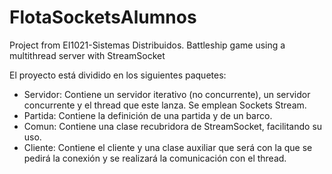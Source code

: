 # FlotaSocketsAlumnos
Project from EI1021-Sistemas Distribuidos. Battleship game using a multithread server with StreamSocket

El proyecto está dividido en los siguientes paquetes:

- Servidor: Contiene un servidor iterativo (no concurrente), un servidor concurrente y el thread que este lanza. Se emplean Sockets Stream.
- Partida: Contiene la definición de una partida y de un barco.
- Comun: Contiene una clase recubridora de StreamSocket, facilitando su uso.
- Cliente: Contiene el cliente y una clase auxiliar que será con la que se pedirá la conexión y se realizará la comunicación con el thread.
